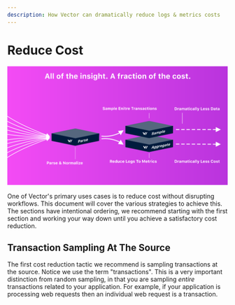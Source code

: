 ```yaml
---
description: How Vector can dramatically reduce logs & metrics costs
---
```


# Reduce Cost

![](../assets/reduce-cost.svg)

One of Vector's primary uses cases is to reduce cost without disrupting workflows. This document will cover the various strategies to achieve this. The sections have intentional ordering, we recommend starting with the first section and working your way down until you achieve a satisfactory cost reduction.

## Transaction Sampling At The Source

The first cost reduction tactic we recommend is sampling transactions at the source. Notice we use the term "transactions". This is a very important distinction from random sampling, in that you are sampling _entire_ transactions related to your application. For example, if your application is processing web requests then an individual web request is a transaction.






